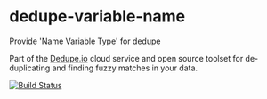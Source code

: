 dedupe-variable-name
=======================

Provide 'Name Variable Type' for dedupe

Part of the [Dedupe.io](https://dedupe.io/) cloud service and open source toolset for de-duplicating and finding fuzzy matches in your data.

[![Build Status](https://travis-ci.org/dedupeio/dedupe-variable-name.svg?branch=master)](https://travis-ci.org/dedupeio/dedupe-variable-name)
